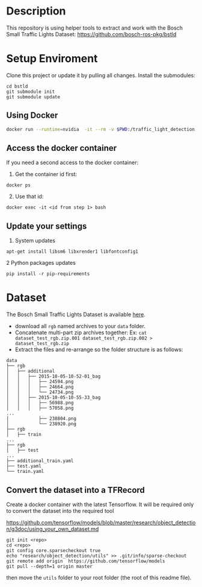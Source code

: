 # Description
This repository is using helper tools to extract and work with the Bosch Small Traffic Lights Dataset:
https://github.com/bosch-ros-pkg/bstld

# Setup Enviroment
Clone this project or update it by pulling all changes. Install the submodules:
```
cd bstld
git submodule init
git submodule update
```

## Using Docker

```bash
docker run --runtime=nvidia  -it --rm -v $PWD:/traffic_light_detection -w /traffic_light_detection tensorflow/tensorflow:1.3.0-gpu-py3 bash
```
## Access the docker container
If you need a second access to the docker container:

1. Get the container id first:
```
docker ps
```

2. Use that id:
```
docker exec -it <id from step 1> bash
```
## Update your settings

1. System updates
```
apt-get install libsm6 libxrender1 libfontconfig1
```

2 Python packages updates
```
pip install -r pip-requirements
```



# Dataset
The Bosch Small Traffic Lights Dataset is available [here](https://hci.iwr.uni-heidelberg.de/node/6132).

* download all `rgb` named archives to your `data` folder.
* Concatenate multi-part zip archives together:
Ex:  `cat dataset_test_rgb.zip.001 dataset_test_rgb.zip.002 > dataset_test_rgb.zip`
* Extract the files and re-arrange so the folder structure is as follows:
```
data
├── rgb
│   ├── additional
│   │   ├── 2015-10-05-10-52-01_bag
│   │   │   ├── 24594.png
│   │   │   ├── 24664.png
│   │   │   └── 24734.png
│   │   ├── 2015-10-05-10-55-33_bag
│   │   │   ├── 56988.png
│   │   │   ├── 57058.png
...
│           ├── 238804.png
│           └── 238920.png
├── rgb
│   ├── train
...
├── rgb
│   ├── test
...
├── additional_train.yaml
├── test.yaml
└── train.yaml
```

## Convert the dataset into a TFRecord
Create a docker container with the latest Tensorflow. It will be required only to convert the dataset into the required tool

https://github.com/tensorflow/models/blob/master/research/object_detection/g3doc/using_your_own_dataset.md

```
git init <repo>
cd <repo>
git config core.sparsecheckout true
echo "research/object_detection/utils" >> .git/info/sparse-checkout
git remote add origin  https://github.com/tensorflow/models
git pull --depth=1 origin master
```
then move the `utils` folder to your root folder (the root of this readme file). 
